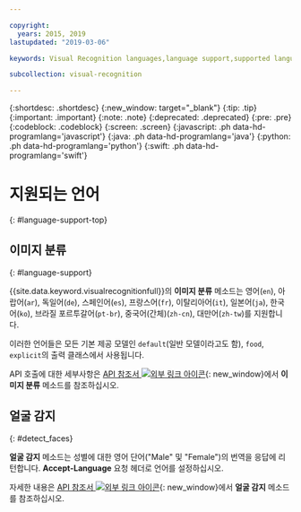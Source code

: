 ```yaml
---

copyright:
  years: 2015, 2019
lastupdated: "2019-03-06"

keywords: Visual Recognition languages,language support,supported languages

subcollection: visual-recognition

---
```


{:shortdesc: .shortdesc}
{:new_window: target="_blank"}
{:tip: .tip}
{:important: .important}
{:note: .note}
{:deprecated: .deprecated}
{:pre: .pre}
{:codeblock: .codeblock}
{:screen: .screen}
{:javascript: .ph data-hd-programlang='javascript'}
{:java: .ph data-hd-programlang='java'}
{:python: .ph data-hd-programlang='python'}
{:swift: .ph data-hd-programlang='swift'}

# 지원되는 언어
{: #language-support-top}

## 이미지 분류
{: #language-support}

{{site.data.keyword.visualrecognitionfull}}의 **이미지 분류** 메소드는 영어(`en`), 아랍어(`ar`), 독일어(`de`), 스페인어(`es`), 프랑스어(`fr`), 이탈리아어(`it`), 일본어(`ja`), 한국어(`ko`), 브라질 포르투갈어(`pt-br`), 중국어(간체)(`zh-cn`), 대만어(`zh-tw`)를 지원합니다. 

이러한 언어들은 모든 기본 제공 모델인 `default`(일반 모델이라고도 함), `food`, `explicit`의 출력 클래스에서 사용됩니다. 

API 호출에 대한 세부사항은 [API 참조서 ![외부 링크 아이콘](../../icons/launch-glyph.svg "외부 링크 아이콘")](https://{DomainName}/apidocs/visual-recognition/#classify-images){: new_window}에서 **이미지 분류** 메소드를 참조하십시오. 

## 얼굴 감지
{: #detect_faces}

**얼굴 감지** 메소드는 성별에 대한 영어 단어("Male" 및 "Female")의 번역을 응답에 리턴합니다. **Accept-Language** 요청 헤더로 언어를 설정하십시오. 

자세한 내용은 [API 참조서 ![외부 링크 아이콘](../../icons/launch-glyph.svg "외부 링크 아이콘")](https://{DomainName}/apidocs/visual-recognition/#detect-faces-in-images){: new_window}에서 **얼굴 감지** 메소드를 참조하십시오.

